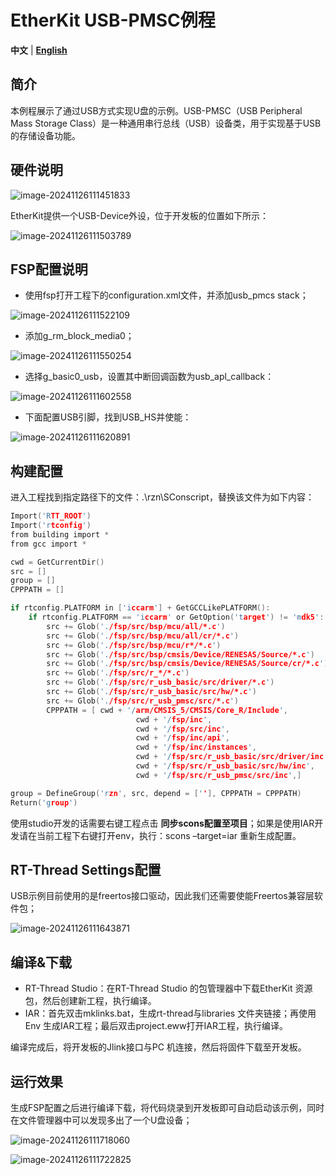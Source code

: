 # EtherKit USB-PMSC例程

**中文** | [**English**](./README.md)

## 简介

本例程展示了通过USB方式实现U盘的示例。USB-PMSC（USB Peripheral Mass Storage Class）是一种通用串行总线（USB）设备类，用于实现基于USB的存储设备功能。

## 硬件说明

![image-20241126111451833](figures/image-20241126111451833.png)

EtherKit提供一个USB-Device外设，位于开发板的位置如下所示：

![image-20241126111503789](figures/image-20241126111503789.png)

## FSP配置说明

* 使用fsp打开工程下的configuration.xml文件，并添加usb_pmcs stack；

![image-20241126111522109](figures/image-20241126111522109.png)

* 添加g_rm_block_media0；

![image-20241126111550254](figures/image-20241126111550254.png)

* 选择g_basic0_usb，设置其中断回调函数为usb_apl_callback：

![image-20241126111602558](figures/image-20241126111602558.png)

* 下面配置USB引脚，找到USB_HS并使能：

![image-20241126111620891](figures/image-20241126111620891.png)

## 构建配置

进入工程找到指定路径下的文件：.\rzn\SConscript，替换该文件为如下内容：

```c
Import('RTT_ROOT')
Import('rtconfig')
from building import *
from gcc import *

cwd = GetCurrentDir()
src = []
group = []
CPPPATH = []

if rtconfig.PLATFORM in ['iccarm'] + GetGCCLikePLATFORM():
    if rtconfig.PLATFORM == 'iccarm' or GetOption('target') != 'mdk5':
        src += Glob('./fsp/src/bsp/mcu/all/*.c')
        src += Glob('./fsp/src/bsp/mcu/all/cr/*.c')
        src += Glob('./fsp/src/bsp/mcu/r*/*.c')
        src += Glob('./fsp/src/bsp/cmsis/Device/RENESAS/Source/*.c')
        src += Glob('./fsp/src/bsp/cmsis/Device/RENESAS/Source/cr/*.c')
        src += Glob('./fsp/src/r_*/*.c')
        src += Glob('./fsp/src/r_usb_basic/src/driver/*.c')
        src += Glob('./fsp/src/r_usb_basic/src/hw/*.c')
        src += Glob('./fsp/src/r_usb_pmsc/src/*.c')
        CPPPATH = [ cwd + '/arm/CMSIS_5/CMSIS/Core_R/Include',
                            cwd + '/fsp/inc',
                            cwd + '/fsp/src/inc',
                            cwd + '/fsp/inc/api',
                            cwd + '/fsp/inc/instances',
                            cwd + '/fsp/src/r_usb_basic/src/driver/inc',
                            cwd + '/fsp/src/r_usb_basic/src/hw/inc',
                            cwd + '/fsp/src/r_usb_pmsc/src/inc',]

group = DefineGroup('rzn', src, depend = [''], CPPPATH = CPPPATH)
Return('group')
```

使用studio开发的话需要右键工程点击 **同步scons配置至项目**；如果是使用IAR开发请在当前工程下右键打开env，执行：scons –target=iar 重新生成配置。

## RT-Thread Settings配置

USB示例目前使用的是freertos接口驱动，因此我们还需要使能Freertos兼容层软件包；

![image-20241126111643871](figures/image-20241126111643871.png)

## 编译&下载

* RT-Thread Studio：在RT-Thread Studio 的包管理器中下载EtherKit 资源包，然后创建新工程，执行编译。
* IAR：首先双击mklinks.bat，生成rt-thread与libraries 文件夹链接；再使用Env 生成IAR工程；最后双击project.eww打开IAR工程，执行编译。

编译完成后，将开发板的Jlink接口与PC 机连接，然后将固件下载至开发板。

## 运行效果

生成FSP配置之后进行编译下载，将代码烧录到开发板即可自动启动该示例，同时在文件管理器中可以发现多出了一个U盘设备；

![image-20241126111718060](figures/image-20241126111718060.png)

![image-20241126111722825](figures/image-20241126111722825.png)
